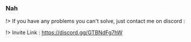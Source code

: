 ### Nah <!-- {docsify-ignore} -->

!> If you have any problems you can't solve, just contact me on discord :

!> Invite Link : https://discord.gg/GTBNdFg7hW 
